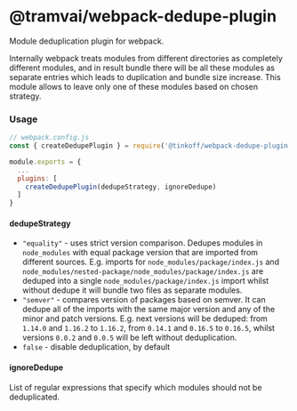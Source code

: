 # @tramvai/webpack-dedupe-plugin

Module deduplication plugin for webpack.

Internally webpack treats modules from different directories as completely different modules, and in result bundle there will be all these modules as separate entries which leads to duplication and bundle size increase. This module allows to leave only one of these modules based on chosen strategy.

### Usage

```js
// webpack.config.js
const { createDedupePlugin } = require('@tinkoff/webpack-dedupe-plugin')

module.exports = {
  ...
  plugins: [
    createDedupePlugin(dedupeStrategy, ignoreDedupe)
  ]
}

```

#### dedupeStrategy

- `"equality"` - uses strict version comparison. Dedupes modules in `node_modules` with equal package version that are imported from different sources. E.g. imports for `node_modules/package/index.js` and `node_modules/nested-package/node_modules/package/index.js` are deduped into a single `node_modules/package/index.js` import whilst without dedupe it will bundle two files as separate modules.
- `"semver"` - compares version of packages based on semver. It can dedupe all of the imports with the same major version and any of the minor and patch versions. E.g. next versions will be deduped: from `1.14.0` and `1.16.2` to `1.16.2`, from `0.14.1` and `0.16.5` to `0.16.5`, whilst versions `0.0.2` and `0.0.5` will be left without deduplication.
- `false` - disable deduplication, by default

#### ignoreDedupe

List of regular expressions that specify which modules should not be deduplicated.
